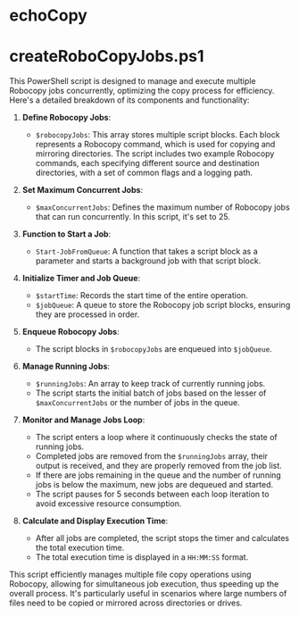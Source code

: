 # echoCopy
# createRoboCopyJobs.ps1

This PowerShell script is designed to manage and execute multiple Robocopy jobs concurrently, optimizing the copy process for efficiency. Here's a detailed breakdown of its components and functionality:

1. **Define Robocopy Jobs**: 
   - `$robocopyJobs`: This array stores multiple script blocks. Each block represents a Robocopy command, which is used for copying and mirroring directories. The script includes two example Robocopy commands, each specifying different source and destination directories, with a set of common flags and a logging path.

2. **Set Maximum Concurrent Jobs**:
   - `$maxConcurrentJobs`: Defines the maximum number of Robocopy jobs that can run concurrently. In this script, it's set to 25.

3. **Function to Start a Job**:
   - `Start-JobFromQueue`: A function that takes a script block as a parameter and starts a background job with that script block.

4. **Initialize Timer and Job Queue**:
   - `$startTime`: Records the start time of the entire operation.
   - `$jobQueue`: A queue to store the Robocopy job script blocks, ensuring they are processed in order.

5. **Enqueue Robocopy Jobs**:
   - The script blocks in `$robocopyJobs` are enqueued into `$jobQueue`.

6. **Manage Running Jobs**:
   - `$runningJobs`: An array to keep track of currently running jobs.
   - The script starts the initial batch of jobs based on the lesser of `$maxConcurrentJobs` or the number of jobs in the queue.
   
7. **Monitor and Manage Jobs Loop**:
   - The script enters a loop where it continuously checks the state of running jobs.
   - Completed jobs are removed from the `$runningJobs` array, their output is received, and they are properly removed from the job list.
   - If there are jobs remaining in the queue and the number of running jobs is below the maximum, new jobs are dequeued and started.
   - The script pauses for 5 seconds between each loop iteration to avoid excessive resource consumption.

8. **Calculate and Display Execution Time**:
   - After all jobs are completed, the script stops the timer and calculates the total execution time.
   - The total execution time is displayed in a `HH:MM:SS` format.

This script efficiently manages multiple file copy operations using Robocopy, allowing for simultaneous job execution, thus speeding up the overall process. It's particularly useful in scenarios where large numbers of files need to be copied or mirrored across directories or drives.
